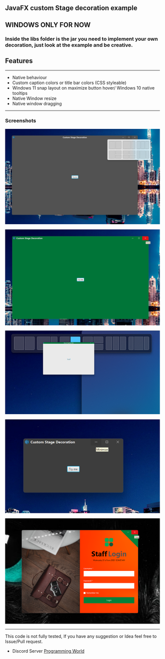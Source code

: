 ## JavaFX custom Stage decoration example
## WINDOWS ONLY FOR NOW
### Inside the libs folder is the jar you need to implement your own decoration, just look at the example and be creative. 


## Features

*** 
* Native behaviour 
* Custom caption colors or title bar colors (CSS styleable)
* Windows 11 snap layout on maximize button hover/ Windows 10 native tooltips
* Native Window resize
* Native window dragging


***

### Screenshots



  ![Screenshot](screenshots/1.png)




  ![Screenshot](screenshots/2.png)


 
  ![Screenshot](screenshots/3.png)



  ![Screenshot](screenshots/4.png)



![Screenshot](screenshots/5.png)

***

 This code is not fully tested, If you have any suggestion or Idea feel free to Issue/Pull request.

* Discord Server [Programming World](https://discord.gg/zDDPS46Qfr)
